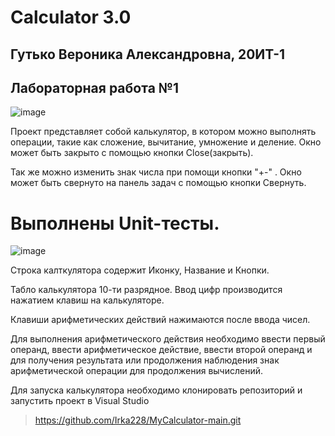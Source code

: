 # Calculator 3.0
## Гутько Вероника Александровна, 20ИТ-1
## Лабораторная работа №1

![image](https://user-images.githubusercontent.com/118210558/201734439-d21b00f9-2e77-4374-8c43-48ca205a7ad9.png)


Проект представляет собой калькулятор, в котором можно выполнять операции, такие как сложение, вычитание, умножение и деление.
Окно может быть закрыто с помощью кнопки Close(закрыть).

Так же можно изменить знак числа при помощи кнопки "+-" .
Окно может быть свернуто на панель задач с помощью кнопки Свернуть.

# Выполнены Unit-тесты.

![image](https://user-images.githubusercontent.com/118210558/201734667-e6b9a9de-e7be-4090-999d-649f058ec38b.png)

Строка калткулятора содержит Иконку, Название и Кнопки.

Табло калькулятора 10-ти разрядное.
Ввод цифр производится нажатием клавиш на калькуляторе.

Клавиши арифметических действий нажимаются после ввода чисел.

Для выполнения арифметического действия необходимо ввести первый операнд, ввести арифметическое действие, ввести второй операнд и
для получения результата или продолжения наблюдения знак арифметической операции для продолжения вычислений.

Для запуска калькулятора необходимо клонировать репозиторий и запустить проект в Visual Studio
> https://github.com/Irka228/MyCalculator-main.git
